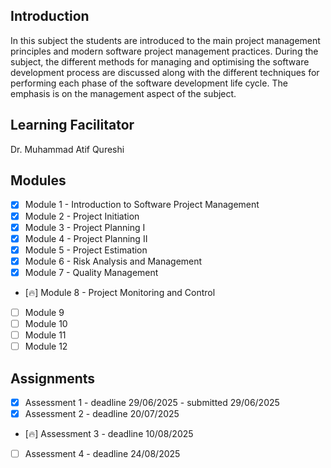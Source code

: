 ## Introduction
In this subject the students are introduced to the main project management principles and modern software project management practices. During the subject, the different methods for managing and optimising the software development process are discussed along with the different techniques for performing each phase of the software development life cycle. The emphasis is on the management aspect of the subject.

## Learning Facilitator
Dr. Muhammad Atif Qureshi

## Modules
- [X] Module 1 - Introduction to Software Project Management
- [X] Module 2 - Project Initiation
- [X] Module 3 - Project Planning I
- [X] Module 4 - Project Planning II
- [X] Module 5 - Project Estimation
- [X] Module 6 - Risk Analysis and Management
- [X] Module 7 - Quality Management
- [🔥] Module 8 - Project Monitoring and Control
- [ ] Module 9
- [ ] Module 10
- [ ] Module 11
- [ ] Module 12

## Assignments
- [X] Assessment 1 - deadline 29/06/2025 - submitted 29/06/2025
- [X] Assessment 2 - deadline 20/07/2025
- [🔥] Assessment 3 - deadline 10/08/2025
- [ ] Assessment 4 - deadline 24/08/2025